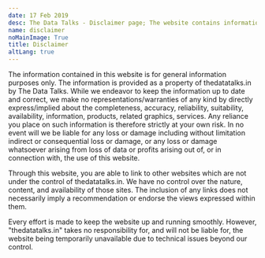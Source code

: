 ```yaml
---
date: 17 Feb 2019
desc: The Data Talks - Disclaimer page; The website contains information about politics, economics, environment & others.
name: disclaimer
noMainImage: True
title: Disclaimer
altLang: true
---
```


The information contained in this website is for general information
purposes only. The information is provided as a property of
thedatatalks.in by The Data Talks. While we endeavor to keep
the information up to date and correct, we make no
representations/warranties of any kind by directly express/implied about
the completeness, accuracy, reliability, suitability, availability,
information, products, related graphics, services. Any reliance you
place on such information is therefore strictly at your own risk.
In no event will we be liable for any loss or damage including without
limitation indirect or consequential loss or damage, or any loss or
damage whatsoever arising from loss of data or profits arising out of,
or in connection with, the use of this website.

Through this website, you are able to link to other websites which are
not under the control of thedatatalks.in. We have no control over
the nature, content, and availability of those sites. The inclusion of
any links does not necessarily imply a recommendation or endorse the
views expressed within them.

Every effort is made to keep the website up and running smoothly.
However, "thedatatalks.in" takes no responsibility for, and will
not be liable for, the website being temporarily unavailable due to
technical issues beyond our control.

<style>
    /* body{
    font-family: 'Source Sans Pro', -apple-system, BlinkMacSystemFont, 'Segoe UI', Roboto, 'Helvetica Neue', Arial, sans-serif;
    } */
</style>